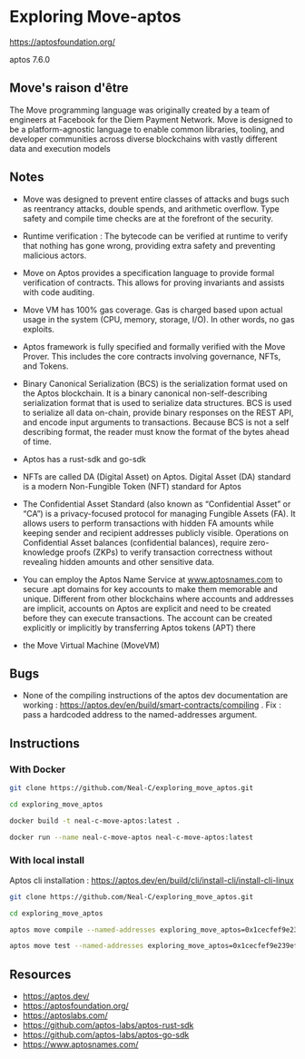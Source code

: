# Exploring Move-aptos

https://aptosfoundation.org/

aptos 7.6.0

## Move's raison d'être

The Move programming language was originally created by a team of engineers at Facebook for the Diem Payment Network. Move is designed to be a platform-agnostic language to enable common libraries, tooling, and developer communities across diverse blockchains with vastly different data and execution models

## Notes

- Move was designed to prevent entire classes of attacks and bugs such as reentrancy attacks, double spends, and arithmetic overflow. Type safety and compile time checks are at the forefront of the security.

- Runtime verification : The bytecode can be verified at runtime to verify that nothing has gone wrong, providing extra safety and preventing malicious actors.

- Move on Aptos provides a specification language to provide formal verification of contracts. This allows for proving invariants and assists with code auditing.

- Move VM has 100% gas coverage. Gas is charged based upon actual usage in the system (CPU, memory, storage, I/O). In other words, no gas exploits.

- Aptos framework is fully specified and formally verified with the Move Prover. This includes the core contracts involving governance, NFTs, and Tokens.

- Binary Canonical Serialization (BCS) is the serialization format used on the Aptos blockchain. It is a binary canonical non-self-describing serialization format that is used to serialize data structures. BCS is used to serialize all data on-chain, provide binary responses on the REST API, and encode input arguments to transactions. Because BCS is not a self describing format, the reader must know the format of the bytes ahead of time.

- Aptos has a rust-sdk and go-sdk

- NFTs are called DA (Digital Asset) on Aptos. Digital Asset (DA) standard is a modern Non-Fungible Token (NFT) standard for Aptos

- The Confidential Asset Standard (also known as “Confidential Asset” or “CA”) is a privacy-focused protocol for managing Fungible Assets (FA). It allows users to perform transactions with hidden FA amounts while keeping sender and recipient addresses publicly visible. Operations on Confidential Asset balances (confidential balances), require zero-knowledge proofs (ZKPs) to verify transaction correctness without revealing hidden amounts and other sensitive data.

- You can employ the Aptos Name Service at www.aptosnames.com to secure .apt domains for key accounts to make them memorable and unique. Different from other blockchains where accounts and addresses are implicit, accounts on Aptos are explicit and need to be created before they can execute transactions. The account can be created explicitly or implicitly by transferring Aptos tokens (APT) there

- the Move Virtual Machine (MoveVM)




## Bugs

- None of the compiling instructions of the aptos dev documentation are working : https://aptos.dev/en/build/smart-contracts/compiling . 
Fix : pass a hardcoded address to the named-addresses argument.

## Instructions

### With Docker

```bash
git clone https://github.com/Neal-C/exploring_move_aptos.git
```

```bash
cd exploring_move_aptos
```

```bash
docker build -t neal-c-move-aptos:latest .
```

```bash
docker run --name neal-c-move-aptos neal-c-move-aptos:latest
```

### With local install

Aptos cli installation : https://aptos.dev/en/build/cli/install-cli/install-cli-linux

```bash
git clone https://github.com/Neal-C/exploring_move_aptos.git
```

```bash
cd exploring_move_aptos
```

```bash
aptos move compile --named-addresses exploring_move_aptos=0x1cecfef9e239eff12fb1a3d189a121c37f48908d86c0e9c02ec103e0a05ddebb
```

```bash
aptos move test --named-addresses exploring_move_aptos=0x1cecfef9e239eff12fb1a3d189a121c37f48908d86c0e9c02ec103e0a05ddebb
```

## Resources

- https://aptos.dev/
- https://aptosfoundation.org/
- https://aptoslabs.com/
- https://github.com/aptos-labs/aptos-rust-sdk
- https://github.com/aptos-labs/aptos-go-sdk
- https://www.aptosnames.com/